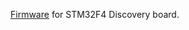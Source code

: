 [Firmware][1] for STM32F4 Discovery board.

[1]:http://www.st.com/content/st_com/en/products/embedded-software/mcus-embedded-software/stm32-embedded-software/stm32-standard-peripheral-libraries-expansions/stsw-stm32068.html
